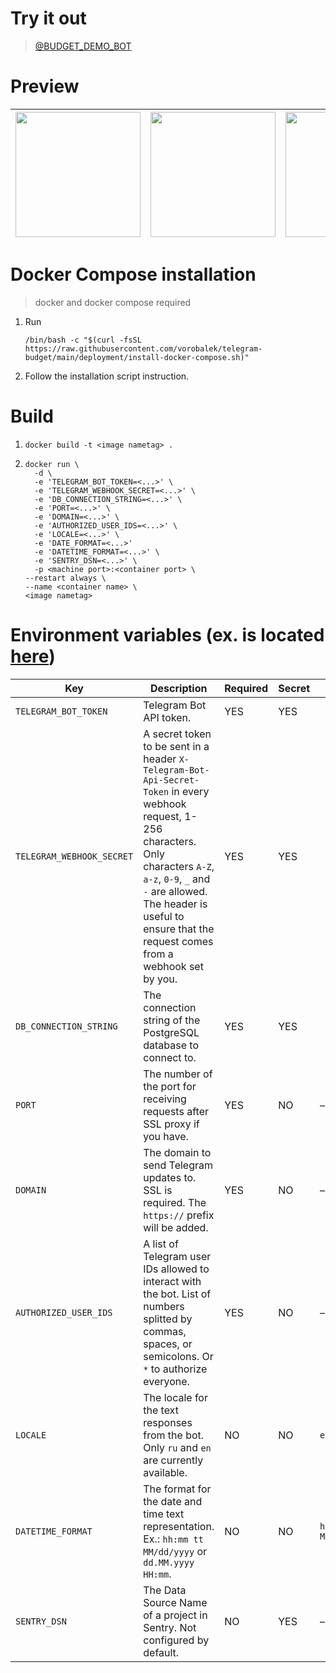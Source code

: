 # Try it out
> [@BUDGET_DEMO_BOT](https://t.me/budget_demo_bot)

# Preview
| <img src="https://github.com/vorobalek/telegram-budget/assets/106157881/87c88562-3cc6-491f-86d9-429ac307e067" width="200" /> | <img src="https://github.com/vorobalek/telegram-budget/assets/106157881/73e20e62-90dc-438e-9174-91a7e97f88c3" width="200" /> | <img src="https://github.com/vorobalek/telegram-budget/assets/106157881/60cfd274-c615-4160-bdbe-71e78edbb162" width="200" /> | <img src="https://github.com/vorobalek/telegram-budget/assets/106157881/d5929080-df90-490f-b341-e346f682202b" width="200" /> | <img src="https://github.com/vorobalek/telegram-budget/assets/106157881/93453324-5fc4-4279-b34a-7bbb4afc44ad" width="200" /> | <img src="https://github.com/vorobalek/telegram-budget/assets/106157881/97b8a97d-5ef5-4302-a185-c3bbe1911a32" width="200" /> |
|------------------------------------------------------------------------------------------------------------------------------|------------------------------------------------------------------------------------------------------------------------------|------------------------------------------------------------------------------------------------------------------------------|------------------------------------------------------------------------------------------------------------------------------|------------------------------------------------------------------------------------------------------------------------------|------------------------------------------------------------------------------------------------------------------------------|



# Docker Compose installation 
> docker and docker compose required
1. Run
   ```shell
   /bin/bash -c "$(curl -fsSL https://raw.githubusercontent.com/vorobalek/telegram-budget/main/deployment/install-docker-compose.sh)"
   ```
2. Follow the installation script instruction.

# Build

1. ```shell
   docker build -t <image nametag> .
   ```
2. ```shell 
   docker run \
     -d \
     -e 'TELEGRAM_BOT_TOKEN=<...>' \
     -e 'TELEGRAM_WEBHOOK_SECRET=<...>' \
     -e 'DB_CONNECTION_STRING=<...>' \
     -e 'PORT=<...>' \
     -e 'DOMAIN=<...>' \ 
     -e 'AUTHORIZED_USER_IDS=<...>' \
     -e 'LOCALE=<...>' \
     -e 'DATE_FORMAT=<...>' 
     -e 'DATETIME_FORMAT=<...>' \
     -e 'SENTRY_DSN=<...>' \
     -p <machine port>:<container port> \
   --restart always \
   --name <container name> \
   <image nametag>
   ```

# Environment variables (ex. is located [here](./Properties/launchSettings.json))

| Key                       | Description                                                                                                                                                                                                                                                        | Required | Secret | Default               |
|---------------------------|--------------------------------------------------------------------------------------------------------------------------------------------------------------------------------------------------------------------------------------------------------------------|----------|--------|-----------------------|
| `TELEGRAM_BOT_TOKEN`      | Telegram Bot API token.                                                                                                                                                                                                                                            | YES      | YES    |                       |
| `TELEGRAM_WEBHOOK_SECRET` | A secret token to be sent in a header `X-Telegram-Bot-Api-Secret-Token` in every webhook request, 1-256 characters. Only characters `A-Z`, `a-z`, `0-9`, `_` and `-` are allowed. The header is useful to ensure that the request comes from a webhook set by you. | YES      | YES    |                       |
| `DB_CONNECTION_STRING`    | The connection string of the PostgreSQL database to connect to.                                                                                                                                                                                                    | YES      | YES    |                       |
| `PORT`                    | The number of the port for receiving requests after SSL proxy if you have.                                                                                                                                                                                         | YES      | NO     | –                     |
| `DOMAIN`                  | The domain to send Telegram updates to. SSL is required. The `https://` prefix will be added.                                                                                                                                                                      | YES      | NO     | –                     |
| `AUTHORIZED_USER_IDS`     | A list of Telegram user IDs allowed to interact with the bot. List of numbers splitted by commas, spaces, or semicolons. Or `*` to authorize everyone.                                                                                                             | YES      | NO     | –                     |
| `LOCALE`                  | The locale for the text responses from the bot. Only `ru` and `en` are currently available.                                                                                                                                                                        | NO       | NO     | `en`                  |
| `DATETIME_FORMAT`         | The format for the date and time text representation. Ex.: `hh:mm tt MM/dd/yyyy` or `dd.MM.yyyy HH:mm`.                                                                                                                                                            | NO       | NO     | `hh:mm tt MM/dd/yyyy` |
| `SENTRY_DSN`              | The Data Source Name of a project in Sentry. Not configured by default.                                                                                                                                                                                            | NO       | YES    | –                     |
